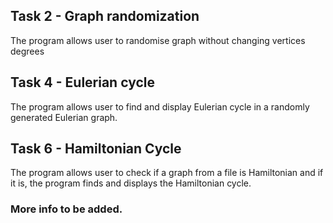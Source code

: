 ## Task 2 - Graph randomization

The program allows user to randomise graph without changing vertices degrees

## Task 4 - Eulerian cycle

The program allows user to find and display Eulerian cycle in a randomly generated Eulerian graph.

## Task 6 - Hamiltonian Cycle

The program allows user to check if a graph from a file is Hamiltonian and if it is, the program finds and displays the Hamiltonian cycle.

### More info **to be added**.
